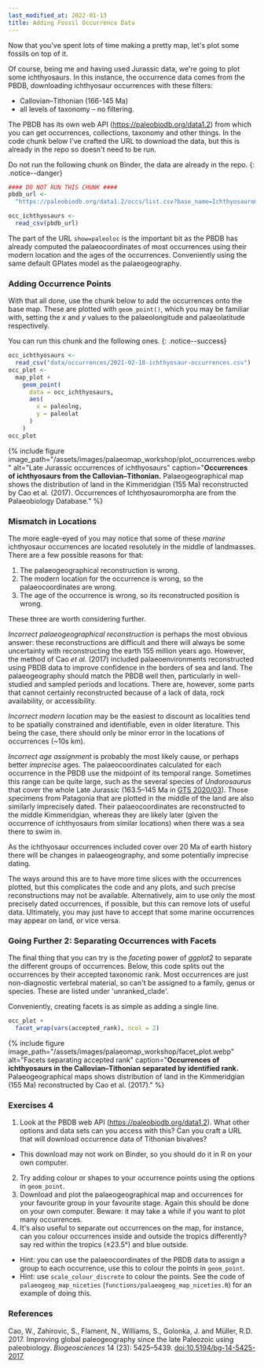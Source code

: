 ```yaml
---
last_modified_at: 2022-01-13
title: Adding Fossil Occurrence Data
---
```


Now that you've spent lots of time making a pretty map, let's plot some fossils on top of it.

Of course, being me and having used Jurassic data, we're going to plot some ichthyosaurs. In this instance, the occurrence data comes from the PBDB, downloading ichthyosaur occurrences with these filters:

* Callovian–Tithonian (166-145 Ma)
* all levels of taxonomy – no filtering.

The PBDB has its own web API (<https://paleobiodb.org/data1.2>) from which you can get occurrences, collections, taxonomy and other things. In the code chunk below I've crafted the URL to download the data, but this is already in the repo so doesn't need to be run.

Do not run the following chunk on Binder, the data are already in the repo.
{: .notice--danger}

```R
#### DO NOT RUN THIS CHUNK ####
pbdb_url <-
  "https://paleobiodb.org/data1.2/occs/list.csv?base_name=Ichthyosauromorpha&interval=Callovian,Oxfordian,Kimmeridgian,Tithonian&show=paleoloc"

occ_ichthyosaurs <-
  read_csv(pbdb_url)
```

The part of the URL `show=paleoloc` is the important bit as the PBDB has already computed the palaeocoordinates of most occurrences using their modern location and the ages of the occurrences. Conveniently using the same default GPlates model as the palaeogeography.

### Adding Occurrence Points

With that all done, use the chunk below to add the occurrences onto the base map. These are plotted with `geom_point()`, which you may be familiar with, setting the _x_ and _y_ values to the palaeolongitude and palaeolatitude respectively.

You can run this chunk and the following ones.
{: .notice--success}

```r
occ_ichthyosaurs <-
  read_csv("data/occurrences/2021-02-18-ichthyosaur-occurrences.csv")
occ_plot <-
  map_plot +
    geom_point(
      data = occ_ichthyosaurs,
      aes(
        x = paleolng,
        y = paleolat
      )
    )
occ_plot
```

{% include figure
    image_path="/assets/images/palaeomap_workshop/plot_occurrences.webp"
    alt="Late Jurassic occurrences of ichthyosaurs"
    caption="**Occurrences of ichthyosaurs from the Callovian–Tithonian.** Palaeogeographical map shows the distribution of land in the Kimmeridgian (155 Ma) reconstructed by Cao et al. (2017). Occurrences of Ichthyosauromorpha are from the Palaeobiology Database."
%}

### Mismatch in Locations

The more eagle-eyed of you may notice that some of these _marine_ ichthyosaur occurrences are located resolutely in the middle of landmasses. There are a few possible reasons for that:

1. The palaeogeographical reconstruction is wrong.
2. The modern location for the occurrence is wrong, so the palaeocoordinates are wrong.
3. The age of the occurrence is wrong, so its reconstructed position is wrong.

These three are worth considering further. 

_Incorrect palaeogeographical reconstruction_ is perhaps the most obvious answer: these reconstructions are difficult and there will always be some uncertainty with reconstructing the earth 155 million years ago. However, the method of Cao _et al._ (2017) included palaeoenvironments reconstructed using PBDB data to improve confidence in the borders of sea and land. The palaeogeography should match the PBDB well then, particularly in well-studied and sampled periods and locations. There are, however, some parts that cannot certainly reconstructed because of a lack of data, rock availability, or accessibility.

_Incorrect modern location_ may be the easiest to discount as localities tend to be spatially constrained and identifiable, even in older literature. This being the case, there should only be minor error in the locations of occurrences (~10s km).

_Incorrect age assignment_ is probably the most likely cause, or perhaps better _imprecise_ ages. The palaeocoordinates calculated for each occurrence in the PBDB use the midpoint of its temporal range. Sometimes this range can be quite large, such as the several species of _Undorosaurus_ that cover the whole Late Jurassic (163.5–145 Ma in [GTS 2020/03](https://stratigraphy.org/ICSchart/ChronostratChart2020-03.pdf)). Those specimens from Patagonia that are plotted in the middle of the land are also similarly imprecisely dated. Their palaeocoordinates are reconstructed to the middle Kimmeridgian, whereas they are likely later (given the occurrence of ichthyosaurs from similar locations) when there was a sea there to swim in.

As the ichthyosaur occurrences included cover over 20 Ma of earth history there will be changes in palaeogeography, and some potentially imprecise dating.

The ways around this are to have more time slices with the occurrences plotted, but this complicates the code and any plots, and such precise reconstructions may not be available. Alternatively, aim to use only the most precisely dated occurrences, if possible, but this can remove lots of useful data. Ultimately, you may just have to accept that some marine occurrences may appear on land, or vice versa.

### Going Further 2: Separating Occurrences with Facets

The final thing that you can try is the _faceting_ power of _ggplot2_ to separate the different groups of occurrences. Below, this code splits out the occurrences by their accepted taxonomic rank. Most occurrences are just non-diagnostic vertebral material, so can't be assigned to a family, genus or species. These are listed under 'unranked_clade'.

Conveniently, creating facets is as simple as adding a single line.

```r
occ_plot +
  facet_wrap(vars(accepted_rank), ncol = 2)
```

{% include figure
    image_path="/assets/images/palaeomap_workshop/facet_plot.webp"
    alt="Facets separating accepted rank"
    caption="**Occurrences of ichthyosaurs in the Callovian–Tithonian separated by identified rank.** Palaeogeographical maps shows distribution of land in the Kimmeridgian (155 Ma) reconstructed by Cao et al. (2017)."
%}

### Exercises 4

1. Look at the PBDB web API (<https://paleobiodb.org/data1.2>). What other options and data sets can you access with this? Can you craft a URL that will download occurrence data of Tithonian bivalves?
  - This download may not work on Binder, so you should do it in R on your own computer.
2. Try adding colour or shapes to your occurrence points using the options in `geom_point`.
3. Download and plot the palaeogeographical map and occurrences for your favourite group in your favourite stage. Again this should be done on your own computer. Beware: it may take a while if you want to plot many occurrences.
4. It's also useful to separate out occurrences on the map, for instance, can you colour occurrences inside and outside the tropics differently? say red within the tropics (±23.5°) and blue outside.
  - Hint: you can use the palaeocoordinates of the PBDB data to assign a group to each occurrence, use this to colour the points in `geom_point`.
  - Hint: use `scale_colour_discrete` to colour the points. See the code of `palaeogeog_map_niceties` (`functions/palaeogeog_map_niceties.R`) for an example of doing this.

### References

Cao, W., Zahirovic, S., Flament, N., Williams, S., Golonka, J. and Müller, R.D. 2017. Improving global paleogeography since the late Paleozoic using paleobiology. <i>Biogeosciences</i> 14 (23): 5425–5439. [doi:10.5194/bg-14-5425-2017](https://doi.org/10.5194/bg-14-5425-2017) 
